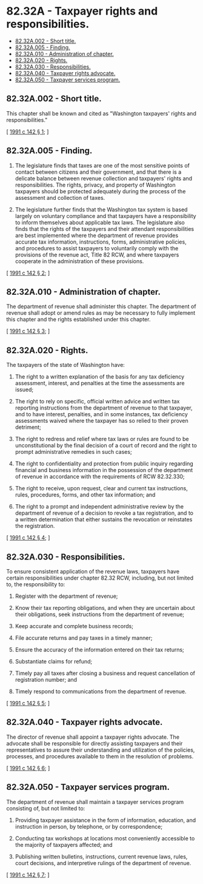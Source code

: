 # 82.32A - Taxpayer rights and responsibilities.
* [82.32A.002 - Short title.](#8232a002---short-title)
* [82.32A.005 - Finding.](#8232a005---finding)
* [82.32A.010 - Administration of chapter.](#8232a010---administration-of-chapter)
* [82.32A.020 - Rights.](#8232a020---rights)
* [82.32A.030 - Responsibilities.](#8232a030---responsibilities)
* [82.32A.040 - Taxpayer rights advocate.](#8232a040---taxpayer-rights-advocate)
* [82.32A.050 - Taxpayer services program.](#8232a050---taxpayer-services-program)
## 82.32A.002 - Short title.
This chapter shall be known and cited as "Washington taxpayers' rights and responsibilities."

\[ [1991 c 142 § 1](https://lawfilesext.leg.wa.gov/biennium/1991-92/Pdf/Bills/Session%20Laws/House/1401-S.SL.pdf?cite=1991%20c%20142%20§%201); \]

## 82.32A.005 - Finding.
1. The legislature finds that taxes are one of the most sensitive points of contact between citizens and their government, and that there is a delicate balance between revenue collection and taxpayers' rights and responsibilities. The rights, privacy, and property of Washington taxpayers should be protected adequately during the process of the assessment and collection of taxes.

2. The legislature further finds that the Washington tax system is based largely on voluntary compliance and that taxpayers have a responsibility to inform themselves about applicable tax laws. The legislature also finds that the rights of the taxpayers and their attendant responsibilities are best implemented where the department of revenue provides accurate tax information, instructions, forms, administrative policies, and procedures to assist taxpayers to voluntarily comply with the provisions of the revenue act, Title 82 RCW, and where taxpayers cooperate in the administration of these provisions.

\[ [1991 c 142 § 2](https://lawfilesext.leg.wa.gov/biennium/1991-92/Pdf/Bills/Session%20Laws/House/1401-S.SL.pdf?cite=1991%20c%20142%20§%202); \]

## 82.32A.010 - Administration of chapter.
The department of revenue shall administer this chapter. The department of revenue shall adopt or amend rules as may be necessary to fully implement this chapter and the rights established under this chapter.

\[ [1991 c 142 § 3](https://lawfilesext.leg.wa.gov/biennium/1991-92/Pdf/Bills/Session%20Laws/House/1401-S.SL.pdf?cite=1991%20c%20142%20§%203); \]

## 82.32A.020 - Rights.
The taxpayers of the state of Washington have:

1. The right to a written explanation of the basis for any tax deficiency assessment, interest, and penalties at the time the assessments are issued;

2. The right to rely on specific, official written advice and written tax reporting instructions from the department of revenue to that taxpayer, and to have interest, penalties, and in some instances, tax deficiency assessments waived where the taxpayer has so relied to their proven detriment;

3. The right to redress and relief where tax laws or rules are found to be unconstitutional by the final decision of a court of record and the right to prompt administrative remedies in such cases;

4. The right to confidentiality and protection from public inquiry regarding financial and business information in the possession of the department of revenue in accordance with the requirements of RCW 82.32.330;

5. The right to receive, upon request, clear and current tax instructions, rules, procedures, forms, and other tax information; and

6. The right to a prompt and independent administrative review by the department of revenue of a decision to revoke a tax registration, and to a written determination that either sustains the revocation or reinstates the registration.

\[ [1991 c 142 § 4](https://lawfilesext.leg.wa.gov/biennium/1991-92/Pdf/Bills/Session%20Laws/House/1401-S.SL.pdf?cite=1991%20c%20142%20§%204); \]

## 82.32A.030 - Responsibilities.
To ensure consistent application of the revenue laws, taxpayers have certain responsibilities under chapter 82.32 RCW, including, but not limited to, the responsibility to:

1. Register with the department of revenue;

2. Know their tax reporting obligations, and when they are uncertain about their obligations, seek instructions from the department of revenue;

3. Keep accurate and complete business records;

4. File accurate returns and pay taxes in a timely manner;

5. Ensure the accuracy of the information entered on their tax returns;

6. Substantiate claims for refund;

7. Timely pay all taxes after closing a business and request cancellation of registration number; and

8. Timely respond to communications from the department of revenue.

\[ [1991 c 142 § 5](https://lawfilesext.leg.wa.gov/biennium/1991-92/Pdf/Bills/Session%20Laws/House/1401-S.SL.pdf?cite=1991%20c%20142%20§%205); \]

## 82.32A.040 - Taxpayer rights advocate.
The director of revenue shall appoint a taxpayer rights advocate. The advocate shall be responsible for directly assisting taxpayers and their representatives to assure their understanding and utilization of the policies, processes, and procedures available to them in the resolution of problems.

\[ [1991 c 142 § 6](https://lawfilesext.leg.wa.gov/biennium/1991-92/Pdf/Bills/Session%20Laws/House/1401-S.SL.pdf?cite=1991%20c%20142%20§%206); \]

## 82.32A.050 - Taxpayer services program.
The department of revenue shall maintain a taxpayer services program consisting of, but not limited to:

1. Providing taxpayer assistance in the form of information, education, and instruction in person, by telephone, or by correspondence;

2. Conducting tax workshops at locations most conveniently accessible to the majority of taxpayers affected; and

3. Publishing written bulletins, instructions, current revenue laws, rules, court decisions, and interpretive rulings of the department of revenue.

\[ [1991 c 142 § 7](https://lawfilesext.leg.wa.gov/biennium/1991-92/Pdf/Bills/Session%20Laws/House/1401-S.SL.pdf?cite=1991%20c%20142%20§%207); \]


